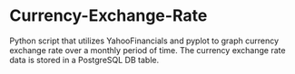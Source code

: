 # Currency-Exchange-Rate
Python script that utilizes YahooFinancials and pyplot to graph currency exchange rate over a monthly period of time. The currency exchange rate data is stored in a PostgreSQL DB table.

